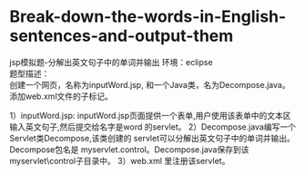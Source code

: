 # Break-down-the-words-in-English-sentences-and-output-them
jsp模拟题-分解出英文句子中的单词并输出
环境：eclipse
<br>题型描述：
<br>创建一个网页，名称为inputWord.jsp, 和一个Java类，名为Decompose.java。添加web.xml文件的子标记。

1）inputWord.jsp: inputWord.jsp页面提供一个表单,用户使用该表单中的文本区输入英文句子,然后提交给名字是word 的servlet。
2）Decompose.java编写一个 Servlet类Decompose,该类创建的 servlet可以分解出英文句子中的单词并输出。Decompose包名是 myservlet.control。Decompose.java保存到该myservlet\control子目录中。
3）web.xml 里注册该servlet。
